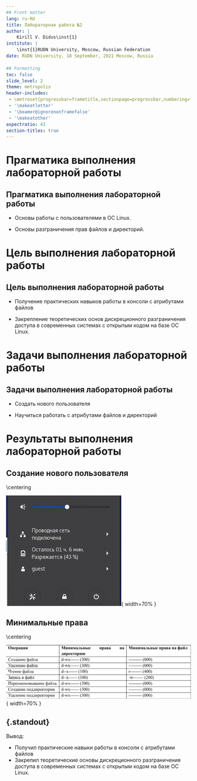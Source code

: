 ```yaml
---
## Front matter
lang: ru-RU
title: Лабораторная работа №2
author: |
	Kirill V. Didus\inst{1}
institute: |
	\inst{1}RUDN University, Moscow, Russian Federation
date: RUDN University, 18 September, 2021 Moscow, Russia

## Formatting
toc: false
slide_level: 2
theme: metropolis
header-includes: 
 - \metroset{progressbar=frametitle,sectionpage=progressbar,numbering=fraction}
 - '\makeatletter'
 - '\beamer@ignorenonframefalse'
 - '\makeatother'
aspectratio: 43
section-titles: true
---
```



# Прагматика выполнения лабораторной работы 

## Прагматика выполнения лабораторной работы 

- Основы работы с пользователями в ОС Linux.

- Основы разграничения прав файлов и директорий.

# Цель выполнения лабораторной работы

## Цель выполнения лабораторной работы

- Получение практических навыков работы в консоли с атрибутами файлов

- Закрепление теоретических основ дискреционного разграничения доступа в современных системах с открытым кодом на базе ОС Linux.

# Задачи выполнения лабораторной работы

## Задачи выполнения лабораторной работы

- Создать нового пользователя

- Научиться работать с атрибутами файлов и директорий

# Результаты выполнения лабораторной работы

## Создание нового пользователя

\centering

![](image/1.png){ width=70% }

## Минимальные права

\centering

![](image/2.png){ width=70% }

## {.standout}
Вывод:
 
- Получил практические навыки работы в консоли с атрибутами файлов
- Закрепил теоретические основы дискреционного разграничения доступа в современных системах с открытым кодом на базе ОС Linux.